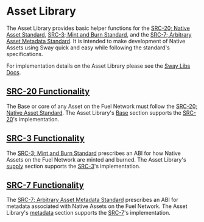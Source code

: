 # Asset Library

The Asset Library provides basic helper functions for the [SRC-20; Native Asset Standard](https://github.com/FuelLabs/sway-standards/blob/master/SRCs/src-20.md), [SRC-3; Mint and Burn Standard](https://github.com/FuelLabs/sway-standards/blob/master/SRCs/src-3.md), and the [SRC-7; Arbitrary Asset Metadata Standard](https://github.com/FuelLabs/sway-standards/blob/master/SRCs/src-7.md). It is intended to make development of Native Assets using Sway quick and easy while following the standard's specifications.

For implementation details on the Asset Library please see the [Sway Libs Docs](https://fuellabs.github.io/sway-libs/master/sway_libs/asset/index.html).

## [SRC-20 Functionality](./base.md)

The Base or core of any Asset on the Fuel Network must follow the [SRC-20; Native Asset Standard](https://github.com/FuelLabs/sway-standards/blob/master/SRCs/src-20.md). The Asset Library's [Base](./base.md) section supports the [SRC-20](https://github.com/FuelLabs/sway-standards/blob/master/SRCs/src-20.md)'s implementation.

## [SRC-3 Functionality](supply.md)

The [SRC-3; Mint and Burn Standard](https://github.com/FuelLabs/sway-standards/blob/master/SRCs/src-3.md) prescribes an ABI for how Native Assets on the Fuel Network are minted and burned. The Asset Library's [supply](./supply.md) section supports the [SRC-3](https://github.com/FuelLabs/sway-standards/blob/master/SRCs/src-3.md)'s implementation.

## [SRC-7 Functionality](./metadata.md)

The [SRC-7; Arbitrary Asset Metadata Standard](https://github.com/FuelLabs/sway-standards/blob/master/SRCs/src-7.md) prescribes an ABI for metadata associated with Native Assets on the Fuel Network. The Asset Library's [metadata](./metadata.md) section supports the [SRC-7](https://github.com/FuelLabs/sway-standards/blob/master/SRCs/src-7.md)'s implementation.
